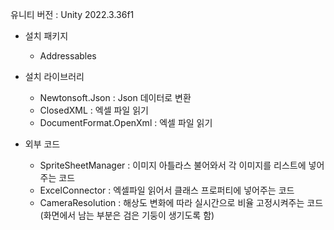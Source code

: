 유니티 버전 : Unity 2022.3.36f1
- 설치 패키지
  - Addressables

- 설치 라이브러리
  - Newtonsoft.Json        : Json 데이터로 변환
  - ClosedXML              : 엑셀 파일 읽기
  - DocumentFormat.OpenXml : 엑셀 파일 읽기

- 외부 코드
  - SpriteSheetManager : 이미지 아틀라스 불어와서 각 이미지를 리스트에 넣어주는 코드
  - ExcelConnector : 엑셀파일 읽어서 클래스 프로퍼티에 넣어주는 코드
  - CameraResolution : 해상도 변화에 따라 실시간으로 비율 고정시켜주는 코드 (화면에서 남는 부분은 검은 기둥이 생기도록 함)
